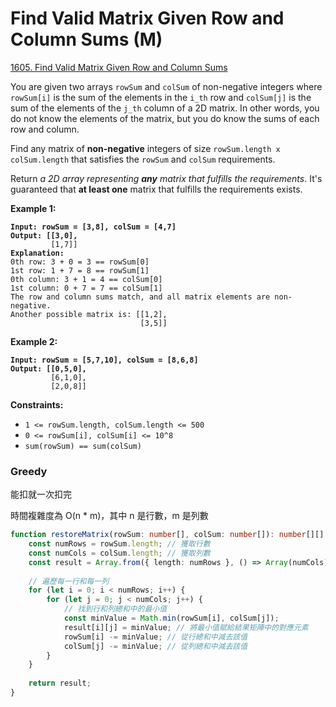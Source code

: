 # Find Valid Matrix Given Row and Column Sums (M)

[1605. Find Valid Matrix Given Row and Column Sums](https://leetcode.com/problems/find-valid-matrix-given-row-and-column-sums/)



You are given two arrays `rowSum` and `colSum` of non-negative integers where `rowSum[i]` is the sum of the elements in the `i_th` row and `colSum[j]` is the sum of the elements of the `j_th` column of a 2D matrix. In other words, you do not know the elements of the matrix, but you do know the sums of each row and column.

Find any matrix of **non-negative** integers of size `rowSum.length x colSum.length` that satisfies the `rowSum` and `colSum` requirements.

Return _a 2D array representing **any** matrix that fulfills the requirements_. It's guaranteed that **at least one** matrix that fulfills the requirements exists.

&#x20;

**Example 1:**

<pre><code><strong>Input: rowSum = [3,8], colSum = [4,7]
</strong><strong>Output: [[3,0],
</strong>         [1,7]]
<strong>Explanation: 
</strong>0th row: 3 + 0 = 3 == rowSum[0]
1st row: 1 + 7 = 8 == rowSum[1]
0th column: 3 + 1 = 4 == colSum[0]
1st column: 0 + 7 = 7 == colSum[1]
The row and column sums match, and all matrix elements are non-negative.
Another possible matrix is: [[1,2],
                             [3,5]]
</code></pre>

**Example 2:**

<pre><code><strong>Input: rowSum = [5,7,10], colSum = [8,6,8]
</strong><strong>Output: [[0,5,0],
</strong>         [6,1,0],
         [2,0,8]]
</code></pre>

&#x20;

**Constraints:**

* `1 <= rowSum.length, colSum.length <= 500`
* `0 <= rowSum[i], colSum[i] <= 10^8`
* `sum(rowSum) == sum(colSum)`



### Greedy

能扣就一次扣完

時間複雜度為 O(n \* m)，其中 n 是行數，m 是列數

```typescript
function restoreMatrix(rowSum: number[], colSum: number[]): number[][] {
    const numRows = rowSum.length; // 獲取行數
    const numCols = colSum.length; // 獲取列數
    const result = Array.from({ length: numRows }, () => Array(numCols).fill(0)); // 初始化結果矩陣，所有元素設為0
    
    // 遍歷每一行和每一列
    for (let i = 0; i < numRows; i++) {
        for (let j = 0; j < numCols; j++) {
            // 找到行和列總和中的最小值
            const minValue = Math.min(rowSum[i], colSum[j]);
            result[i][j] = minValue; // 將最小值賦給結果矩陣中的對應元素
            rowSum[i] -= minValue; // 從行總和中減去該值
            colSum[j] -= minValue; // 從列總和中減去該值
        }
    }
    
    return result;
}

```
